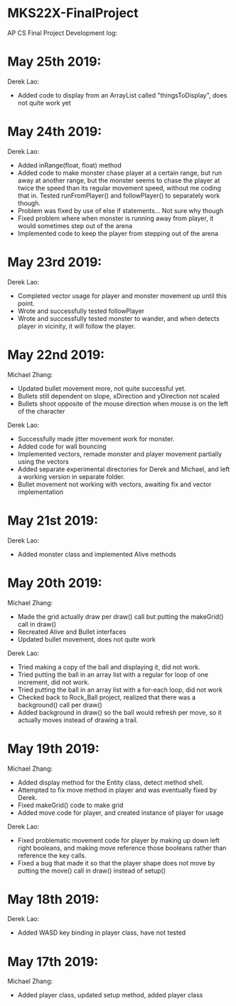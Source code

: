 # MKS22X-FinalProject
AP CS Final Project
Development log:

May 25th 2019:
=======================================================================================
Derek Lao:
* Added code to display from an ArrayList<Entity> called "thingsToDisplay", does not quite work yet
  
May 24th 2019:
=======================================================================================
Derek Lao:
* Added inRange(float, float) method
* Added code to make monster chase player at a certain range, but run away at another range, but the monster seems to chase the player at twice the speed than its regular movement speed, without me coding that in. Tested runFromPlayer() and followPlayer() to separately work though. 
* Problem was fixed by use of else if statements... Not sure why though
* Fixed problem where when monster is running away from player, it would sometimes step out of the arena
* Implemented code to keep the player from stepping out of the arena

May 23rd 2019:
=======================================================================================
Derek Lao: 
* Completed vector usage for player and monster movement up until this point.
* Wrote and successfully tested followPlayer
* Wrote and successfully tested monster to wander, and when detects player in vicinity, it will follow the player.

May 22nd 2019:
========================================================================================
Michael Zhang:
* Updated bullet movement more, not quite successful yet.
* Bullets still dependent on slope, xDirection and yDirection not scaled
* Bullets shoot opposite of the mouse direction when mouse is on the left of the character

Derek Lao:
* Successfully made jitter movement work for monster.
* Added code for wall bouncing
* Implemented vectors, remade monster and player movement partially using the vectors
* Added separate experimental directories for Derek and Michael, and left a working version in separate folder.
* Bullet movement not working with vectors, awaiting fix and vector implementation

May 21st 2019:
========================================================================================
Derek Lao:
* Added monster class and implemented Alive methods

May 20th 2019:
========================================================================================
Michael Zhang:
* Made the grid actually draw per draw() call but putting the makeGrid() call in draw()
* Recreated Alive and Bullet interfaces
* Updated bullet movement, does not quite work

Derek Lao:
* Tried making a copy of the ball  and displaying it, did not work.
* Tried putting the ball in an array list with a regular for loop of one increment, did not work.
* Tried putting the ball in an array list with a for-each loop, did not work
* Checked back to Rock_Ball project, realized that there was a background() call per draw()
* Added background in draw() so the ball would refresh per move, so it actually moves instead of drawing a trail.

May 19th 2019:
===========================================================================================
Michael Zhang: 
* Added display method for the Entity class, detect method shell. 
* Attempted to fix move method in player and was eventually fixed by Derek.
* Fixed makeGrid() code to make grid
* Added move code for player, and created instance of player for usage

Derek Lao: 
* Fixed problematic movement code for player by making up down left right booleans, and making move reference those booleans rather than reference the key calls.
* Fixed a bug that made it so that the player shape does not move by putting the move() call in draw() instead of setup()

May 18th 2019:
===========================================================================================
Derek Lao: 
* Added WASD key binding in player class, have not tested

May 17th 2019:
===========================================================================================
Michael Zhang: 
* Added player class, updated setup method, added player class
